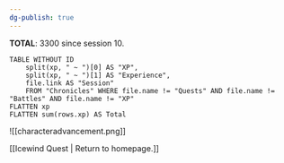 ```yaml
---
dg-publish: true
---
```


**TOTAL**: 3300 since session 10.

```dataview
TABLE WITHOUT ID
	split(xp, " ~ ")[0] AS "XP",
	split(xp, " ~ ")[1] AS "Experience",
	file.link AS "Session"
	FROM "Chronicles" WHERE file.name != "Quests" AND file.name != "Battles" AND file.name != "XP"
FLATTEN xp
FLATTEN sum(rows.xp) AS Total
```


![[characteradvancement.png]]

[[Icewind Quest | Return to homepage.]]